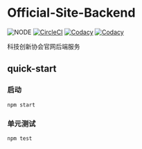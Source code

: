 # Official-Site-Backend

![NODE](https://img.shields.io/badge/node.js-≥10.13.0-green.svg)
[![CircleCI](https://circleci.com/gh/QUST-Coder/official-website-backend/tree/dev.svg?style=svg)](https://circleci.com/gh/QUST-Coder/official-website-backend/tree/dev)
[![Codacy](https://api.codacy.com/project/badge/grade/665bcbb6629a4b8c989510d9133660d8)](https://www.codacy.com/app/x7536110/official-website-backend)
[![Codacy](https://api.codacy.com/project/badge/coverage/665bcbb6629a4b8c989510d9133660d8)](https://www.codacy.com/app/x7536110/official-website-backend)


科技创新协会官网后端服务

## quick-start

### 启动
```npm start```

### 单元测试
```npm test```
